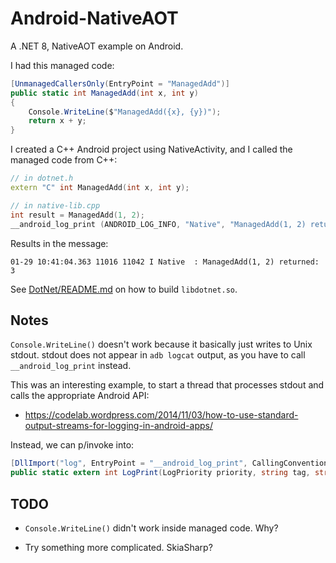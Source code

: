 # Android-NativeAOT

A .NET 8, NativeAOT example on Android.

I had this managed code:

```csharp
[UnmanagedCallersOnly(EntryPoint = "ManagedAdd")]
public static int ManagedAdd(int x, int y)
{
    Console.WriteLine($"ManagedAdd({x}, {y})");
    return x + y;
}
```

I created a C++ Android project using NativeActivity, and I called the managed
code from C++:

```c++
// in dotnet.h
extern "C" int ManagedAdd(int x, int y);

// in native-lib.cpp
int result = ManagedAdd(1, 2);
__android_log_print (ANDROID_LOG_INFO, "Native", "ManagedAdd(1, 2) returned: %i", result);
```

Results in the message:

```log
01-29 10:41:04.363 11016 11042 I Native  : ManagedAdd(1, 2) returned: 3
```

See [DotNet/README.md](DotNet/README.md) on how to build `libdotnet.so`.

## Notes

`Console.WriteLine()` doesn't work because it basically just writes to Unix stdout. stdout does not appear in `adb logcat` output, as you have to call `__android_log_print` instead.

This was an interesting example, to start a thread that processes stdout and calls the appropriate Android API:

* https://codelab.wordpress.com/2014/11/03/how-to-use-standard-output-streams-for-logging-in-android-apps/

Instead, we can p/invoke into:

```csharp
[DllImport("log", EntryPoint = "__android_log_print", CallingConvention = CallingConvention.Cdecl)]
public static extern int LogPrint(LogPriority priority, string tag, string format);
```

## TODO

* `Console.WriteLine()` didn't work inside managed code. Why?

* Try something more complicated. SkiaSharp?
